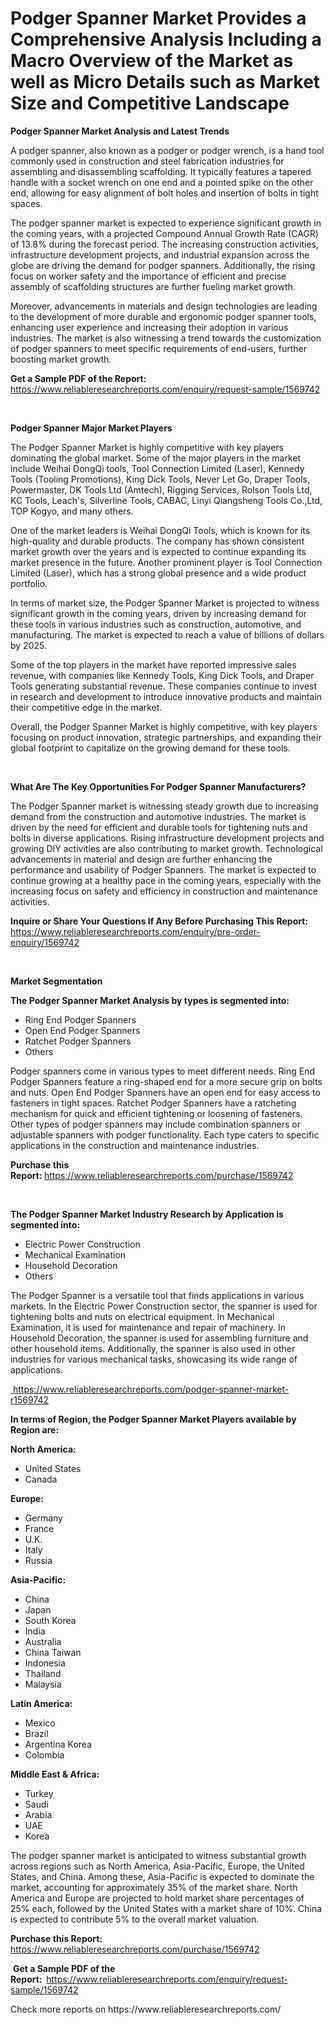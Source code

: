 <p><h1>Podger Spanner Market Provides a Comprehensive Analysis Including a Macro Overview of the Market as well as Micro Details such as Market Size and Competitive Landscape</h1></p><p><strong>Podger Spanner Market Analysis and Latest Trends</strong></p>
<p><p>A podger spanner, also known as a podger or podger wrench, is a hand tool commonly used in construction and steel fabrication industries for assembling and disassembling scaffolding. It typically features a tapered handle with a socket wrench on one end and a pointed spike on the other end, allowing for easy alignment of bolt holes and insertion of bolts in tight spaces.</p><p>The podger spanner market is expected to experience significant growth in the coming years, with a projected Compound Annual Growth Rate (CAGR) of 13.8% during the forecast period. The increasing construction activities, infrastructure development projects, and industrial expansion across the globe are driving the demand for podger spanners. Additionally, the rising focus on worker safety and the importance of efficient and precise assembly of scaffolding structures are further fueling market growth.</p><p>Moreover, advancements in materials and design technologies are leading to the development of more durable and ergonomic podger spanner tools, enhancing user experience and increasing their adoption in various industries. The market is also witnessing a trend towards the customization of podger spanners to meet specific requirements of end-users, further boosting market growth.</p></p>
<p><strong>Get a Sample PDF of the Report:&nbsp;</strong> <a href="https://www.reliableresearchreports.com/enquiry/request-sample/1569742">https://www.reliableresearchreports.com/enquiry/request-sample/1569742</a></p>
<p>&nbsp;</p>
<p><strong>Podger Spanner Major Market Players</strong></p>
<p><p>The Podger Spanner Market is highly competitive with key players dominating the global market. Some of the major players in the market include Weihai DongQi tools, Tool Connection Limited (Laser), Kennedy Tools (Tooling Promotions), King Dick Tools, Never Let Go, Draper Tools, Powermaster, DK Tools Ltd (Amtech), Rigging Services, Rolson Tools Ltd, KC Tools, Leach's, Silverline Tools, CABAC, Linyi Qiangsheng Tools Co.,Ltd, TOP Kogyo, and many others.</p><p>One of the market leaders is Weihai DongQi Tools, which is known for its high-quality and durable products. The company has shown consistent market growth over the years and is expected to continue expanding its market presence in the future. Another prominent player is Tool Connection Limited (Laser), which has a strong global presence and a wide product portfolio.</p><p>In terms of market size, the Podger Spanner Market is projected to witness significant growth in the coming years, driven by increasing demand for these tools in various industries such as construction, automotive, and manufacturing. The market is expected to reach a value of billions of dollars by 2025.</p><p>Some of the top players in the market have reported impressive sales revenue, with companies like Kennedy Tools, King Dick Tools, and Draper Tools generating substantial revenue. These companies continue to invest in research and development to introduce innovative products and maintain their competitive edge in the market.</p><p>Overall, the Podger Spanner Market is highly competitive, with key players focusing on product innovation, strategic partnerships, and expanding their global footprint to capitalize on the growing demand for these tools.</p></p>
<p>&nbsp;</p>
<p><strong>What Are The Key Opportunities For Podger Spanner Manufacturers?</strong></p>
<p><p>The Podger Spanner market is witnessing steady growth due to increasing demand from the construction and automotive industries. The market is driven by the need for efficient and durable tools for tightening nuts and bolts in diverse applications. Rising infrastructure development projects and growing DIY activities are also contributing to market growth. Technological advancements in material and design are further enhancing the performance and usability of Podger Spanners. The market is expected to continue growing at a healthy pace in the coming years, especially with the increasing focus on safety and efficiency in construction and maintenance activities.</p></p>
<p><strong>Inquire or Share Your Questions If Any Before Purchasing This Report:</strong> <a href="https://www.reliableresearchreports.com/enquiry/pre-order-enquiry/1569742">https://www.reliableresearchreports.com/enquiry/pre-order-enquiry/1569742</a></p>
<p>&nbsp;</p>
<p><strong>Market Segmentation</strong></p>
<p><strong>The Podger Spanner Market Analysis by types is segmented into:</strong></p>
<p><ul><li>Ring End Podger Spanners</li><li>Open End Podger Spanners</li><li>Ratchet Podger Spanners</li><li>Others</li></ul></p>
<p><p>Podger spanners come in various types to meet different needs. Ring End Podger Spanners feature a ring-shaped end for a more secure grip on bolts and nuts. Open End Podger Spanners have an open end for easy access to fasteners in tight spaces. Ratchet Podger Spanners have a ratcheting mechanism for quick and efficient tightening or loosening of fasteners. Other types of podger spanners may include combination spanners or adjustable spanners with podger functionality. Each type caters to specific applications in the construction and maintenance industries.</p></p>
<p><strong>Purchase this Report:&nbsp;</strong><a href="https://www.reliableresearchreports.com/purchase/1569742">https://www.reliableresearchreports.com/purchase/1569742</a></p>
<p>&nbsp;</p>
<p><strong>The Podger Spanner Market Industry Research by Application is segmented into:</strong></p>
<p><ul><li>Electric Power Construction</li><li>Mechanical Examination</li><li>Household Decoration</li><li>Others</li></ul></p>
<p><p>The Podger Spanner is a versatile tool that finds applications in various markets. In the Electric Power Construction sector, the spanner is used for tightening bolts and nuts on electrical equipment. In Mechanical Examination, it is used for maintenance and repair of machinery. In Household Decoration, the spanner is used for assembling furniture and other household items. Additionally, the spanner is also used in other industries for various mechanical tasks, showcasing its wide range of applications.</p></p>
<p><a href="https://www.reliableresearchreports.com/podger-spanner-market-r1569742">&nbsp;https://www.reliableresearchreports.com/podger-spanner-market-r1569742</a></p>
<p><strong>In terms of Region, the Podger Spanner Market Players available by Region are:</strong></p>
<p>
    <p> <strong> North America: </strong>
        <ul>
            <li>United States</li>
            <li>Canada</li>
        </ul>
        </p> 
    <p> <strong> Europe: </strong>
        <ul>
            <li>Germany</li>
            <li>France</li>
            <li>U.K.</li>
            <li>Italy</li>
            <li>Russia</li>
        </ul>
        </p> 
    <p> <strong> Asia-Pacific: </strong>
        <ul>
            <li>China</li>
            <li>Japan</li>
            <li>South Korea</li>
            <li>India</li>
            <li>Australia</li>
            <li>China Taiwan</li>
            <li>Indonesia</li>
            <li>Thailand</li>
            <li>Malaysia</li>
        </ul>
        </p> 
    <p> <strong> Latin America: </strong>
        <ul>
            <li>Mexico</li>
            <li>Brazil</li>
            <li>Argentina Korea</li>
            <li>Colombia</li>
        </ul>
        </p> 
    <p> <strong> Middle East & Africa: </strong>
        <ul>
            <li>Turkey</li>
            <li>Saudi</li>
            <li>Arabia</li>
            <li>UAE</li>
            <li>Korea</li>
        </ul>
    </p>
    </p>
<p><p>The podger spanner market is anticipated to witness substantial growth across regions such as North America, Asia-Pacific, Europe, the United States, and China. Among these, Asia-Pacific is expected to dominate the market, accounting for approximately 35% of the market share. North America and Europe are projected to hold market share percentages of 25% each, followed by the United States with a market share of 10%. China is expected to contribute 5% to the overall market valuation.</p></p>
<p><strong>Purchase this Report: </strong><a href="https://www.reliableresearchreports.com/purchase/1569742">https://www.reliableresearchreports.com/purchase/1569742</a></p>
<p>&nbsp;<strong>Get a Sample PDF of the Report:&nbsp;&nbsp;</strong><a href="https://www.reliableresearchreports.com/enquiry/request-sample/1569742">https://www.reliableresearchreports.com/enquiry/request-sample/1569742</a></p>
<p><strong></strong></p>
<p>Check more reports on https://www.reliableresearchreports.com/</p>